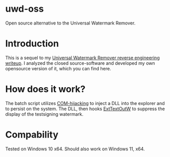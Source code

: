 # uwd-oss
Open source alternative to the Universal Watermark Remover.

# Introduction
This is a sequel to my [Universal Watermark Remover reverse engineering writeup](https://github.com/0xda568/Universal-Watermark-Disabler-Reverse-Engineering). I analyzed the closed source-software and developed my own opensource version of it, which you can find here.

# How does it work?
The batch script utilizes [COM-hijacking](https://www.ired.team/offensive-security/persistence/t1122-com-hijacking) to inject a DLL into the explorer and to persist on the system. The DLL, then hooks [ExtTextOutW](https://learn.microsoft.com/en-us/windows/win32/api/wingdi/nf-wingdi-exttextouta) to suppress the display of the testsigning watermark.

# Compability
Tested on Windows 10 x64. Should also work on Windows 11, x64.
